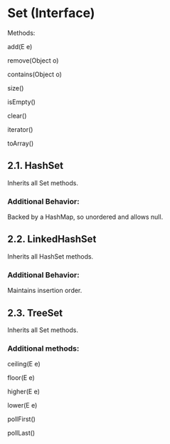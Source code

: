 # Set (Interface)
Methods:

add(E e)

remove(Object o)

contains(Object o)

size()

isEmpty()

clear()

iterator()

toArray()

## 2.1. HashSet

Inherits all Set methods.

### Additional Behavior:

Backed by a HashMap, so unordered and allows null.

## 2.2. LinkedHashSet

Inherits all HashSet methods.

### Additional Behavior:

Maintains insertion order.

## 2.3. TreeSet

Inherits all Set methods.

### Additional methods:

ceiling(E e)

floor(E e)

higher(E e)

lower(E e)

pollFirst()

pollLast()